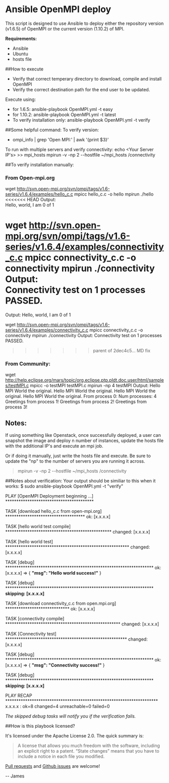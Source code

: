 # Ansible OpenMPI deploy
This script is designed to use Ansible to deploy either the repository version (v1.6.5) of OpenMPI or the current version (1.10.2) of MPI.

**Requirements:**
* Ansible
* Ubuntu
* hosts file

##How to execute
- Verify that correct temperary directory to download, compile and install OpenMPI
- Verify the correct destination path for the end user to be updated.

Execute using: 
 * for 1.6.5: ansible-playbook OpenMPI.yml -t easy 
 * for 1.10.2: ansible-playbook OpenMPI.yml -t latest 
 * To verify installation only: ansible-playbook OpenMPI.yml -t verify


##Some helpful command:
To verify version:
- ompi_info | grep 'Open MPI:' | awk '{print $3}'

To run with multiple servers and verify connectivity:
echo <Your Server IP's> >> mpi_hosts 
mpirun -v -np 2 --hostfile ~/mpi_hosts /connectivity


##To verify installation manually:
### From Open-mpi.org
wget http://svn.open-mpi.org/svn/ompi/tags/v1.6-series/v1.6.4/examples/hello_c.c
mpicc hello_c.c -o hello
mpirun ./hello
<<<<<<< HEAD
Output:    
Hello, world, I am 0 of 1


wget http://svn.open-mpi.org/svn/ompi/tags/v1.6-series/v1.6.4/examples/connectivity_c.c
mpicc connectivity_c.c -o connectivity
mpirun ./connectivity
Output:    
Connectivity test on 1 processes PASSED.
=======
Output:    Hello, world, I am 0 of 1

wget http://svn.open-mpi.org/svn/ompi/tags/v1.6-series/v1.6.4/examples/connectivity_c.c
mpicc connectivity_c.c -o connectivity
mpirun ./connectivity
Output:    Connectivity test on 1 processes PASSED.
>>>>>>> parent of 2dec4c5... MD fix

### From Community:
wget http://help.eclipse.org/mars/topic/org.eclipse.ptp.pldt.doc.user/html/samples/testMPI.c
mpicc -o testMPI testMPI.c
mpirun -np 4 testMPI
Output:
    Hello MPI World the original.
    Hello MPI World the original.
    Hello MPI World the original.
    Hello MPI World the original.
    From process 0: Num processes: 4
    Greetings from process 1!
    Greetings from process 2!
    Greetings from process 3!

## Notes:
If using something like Openstack, once successfully deployed, a user can snapshot the image and deploy n number of instances, update the hosts file with the additional IP's and execute an mpi job.

Or if doing it manually, just write the hosts file and execute.  Be sure to update the "np" to the number of servers you are running it across.
> mpirun -v -np 2 --hostfile ~/mpi_hosts /connectivity


##Notes about verification:
Your output should be similiar to this when it works:
$ sudo ansible-playbook OpenMPI.yml -t "verify"

PLAY [OpenMPI Deployment beginning ...] ****************************************

TASK [download hello_c.c from open-mpi.org] ************************************
ok: [x.x.x.x]

TASK [hello world test compile] ************************************************
changed: [x.x.x.x]

TASK [hello world test] ********************************************************
changed: [x.x.x.x]

TASK [debug] *******************************************************************
ok: [x.x.x.x] => {
    **"msg": "Hello world success!"**
}

TASK [debug] *******************************************************************
**skipping: [x.x.x.x]**

TASK [download connectivity_c.c from open.mpi.org] *****************************
ok: [x.x.x.x]

TASK [connectivity compile] ****************************************************
changed: [x.x.x.x]

TASK [Connectivity test] *******************************************************
changed: [x.x.x.x]

TASK [debug] *******************************************************************
ok: [x.x.x.x] => {
    **"msg": "Connectivity success!"**
}

TASK [debug] *******************************************************************
**skipping: [x.x.x.x]**

PLAY RECAP *********************************************************************
x.x.x.x               : ok=8    changed=4    unreachable=0    failed=0   

*The skipped debug tasks will notify you if the verification fails.*



##How is this playbook licensed?

It's licensed under the Apache License 2.0. The quick summary is:

> A license that allows you much freedom with the software, including an explicit right to a patent. “State changes” means that you have to include a notice in each file you modified. 

[Pull requests](https://github.com/JamesOBenson/openMPI/pulls) and [Github issues](https://github.com/JamesOBenson/openMPI/issues) are welcome!

-- James